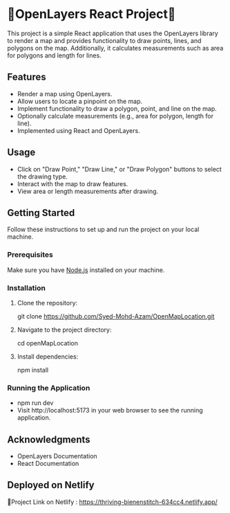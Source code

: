 # 🚀OpenLayers React Project🧡

This project is a simple React application that uses the OpenLayers library to render a map and provides functionality to draw points, lines, and polygons on the map. Additionally, it calculates measurements such as area for polygons and length for lines.
## Features
- Render a map using OpenLayers.
- Allow users to locate a pinpoint on the map.
- Implement functionality to draw a polygon, point, and line on the map.
- Optionally calculate measurements (e.g., area for polygon, length for line).
- Implemented using React and OpenLayers.
## Usage
- Click on "Draw Point," "Draw Line," or "Draw Polygon" buttons to select the drawing type.
- Interact with the map to draw features.
- View area or length measurements after drawing.

## Getting Started

Follow these instructions to set up and run the project on your local machine.

### Prerequisites

Make sure you have [Node.js](https://nodejs.org/) installed on your machine.

### Installation

1. Clone the repository:

    git clone https://github.com/Syed-Mohd-Azam/OpenMapLocation.git

2. Navigate to the project directory:

    cd openMapLocation

3. Install dependencies:

    npm install
   

### Running the Application

- npm run dev
- Visit http://localhost:5173 in your web browser to see the running application.
## Acknowledgments

- OpenLayers Documentation
- React Documentation
  
## Deployed on Netlify 
🎉Project Link on Netlify : https://thriving-bienenstitch-634cc4.netlify.app/
